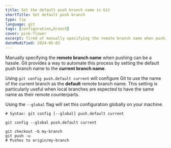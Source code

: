 ```yaml
---
title: Set the default push branch name in Git
shortTitle: Set default push branch
type: tip
language: git
tags: [configuration,branch]
cover: pink-flower
excerpt: Tired of manually specifying the remote branch name when pushing? Configure Git to use the current branch name as the default.
dateModified: 2024-05-02
---
```


Manually specifying the **remote branch name** when pushing can be a hassle. Git provides a way to automate this process by setting the default push branch name to the **current branch name**.

Using `git config push.default current` will configure Git to use the name of the current branch as the **default** remote branch name. This setting is particularly useful when local branches are expected to have the same name as their remote counterparts.

Using the `--global` flag will set this configuration globally on your machine.

```shell
# Syntax: git config [--global] push.default current

git config --global push.default current

git checkout -b my-branch
git push -u
# Pushes to origin/my-branch
```
